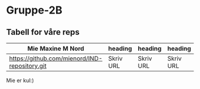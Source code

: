 # Gruppe-2B
## Tabell for våre reps

| Mie Maxine M Nord | heading | heading | heading | heading | heading |
| --- | --- | --- | --- | --- | --- |
| https://github.com/mienord/IND-repository.git | Skriv URL | Skriv URL | Skriv URL | Skriv URL | Skriv URL |










Mie er kul:)